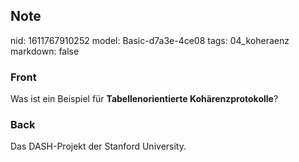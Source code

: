 ## Note
nid: 1611767910252
model: Basic-d7a3e-4ce08
tags: 04_koheraenz
markdown: false

### Front
Was ist ein Beispiel für <b>Tabellenorientierte
Kohärenzprotokolle</b>?

### Back
Das DASH-Projekt der Stanford University.

